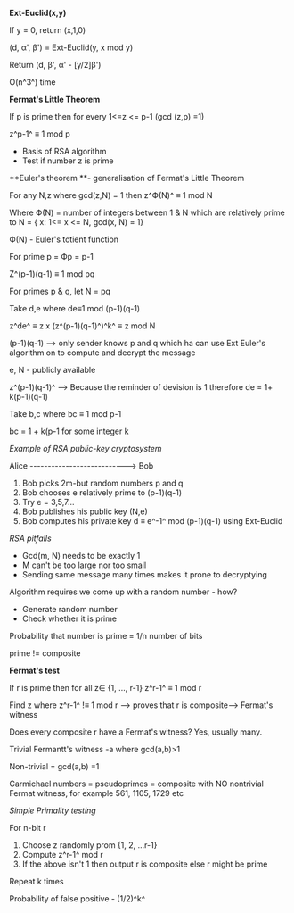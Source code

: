 **Ext-Euclid(x,y)**

If y = 0, return (x,1,0)

(d, α', β') = Ext-Euclid(y, x  mod y)

Return (d, β', α' - [y/2]β')

O(n^3^) time

**Fermat's Little Theorem**

If p is prime then for every 1<=z <= p-1 (gcd (z,p) =1)

z^p-1^ ≡ 1 mod p

- Basis of RSA algorithm
- Test if number z is prime

**Euler's theorem **- generalisation of Fermat's Little Theorem

For any N,z where gcd(z,N) = 1 then z^Ф(N)^ ≡ 1 mod N

Where Ф(N) = number of integers between 1 & N which are relatively prime
to N = { x: 1<= x <= N, gcd(x, N) = 1}

Ф(N) - Euler's totient function

For prime p = Фp = p-1

Z^(p-1)(q-1) ≡ 1 mod pq

For primes p & q, let N = pq

Take d,e where de≡1 mod (p-1)(q-1)

z^de^ ≡ z x (z^(p-1)(q-1)^)^k^ ≡ z mod N

(p-1)(q-1) --> only sender knows p and q which ha can use Ext Euler's
algorithm on to compute and decrypt the message

e, N - publicly available

z^(p-1)(q-1)^ --> Because the reminder of devision is 1 therefore de =
1+ k(p-1)(q-1)

Take b,c where bc ≡ 1 mod p-1

bc = 1 + k(p-1 for some integer k

*Example of RSA public-key cryptosystem*

Alice ---------------------------> Bob

1. Bob picks 2m-but random numbers p and q
2. Bob chooses e relatively prime to (p-1)(q-1)
3. Try e = 3,5,7...
4. Bob publishes his public key (N,e)
5. Bob computes his private key d ≡ e^-1^ mod (p-1)(q-1) using
   Ext-Euclid

*RSA pitfalls*

- Gcd(m, N) needs to be exactly 1
- M can't be too large nor too small
- Sending same message many times makes it prone to decryptying

Algorithm requires we come up with a random number - how?

- Generate random number
- Check whether it is prime

Probability that number is prime = 1/n number of bits

prime != composite

**Fermat's test**

If r is prime then for all z∈ {1, ..., r-1} z^r-1^ ≡ 1 mod r

Find z where z^r-1^ !≡ 1 mod r --> proves that r is composite-->
Fermat's witness

Does every composite r have a Fermat's witness? Yes, usually many.

Trivial Fermantt's witness -a where gcd(a,b)>1

Non-trivial = gcd(a,b) =1

Carmichael numbers = pseudoprimes = composite with NO nontrivial Fermat
witness, for example 561, 1105, 1729 etc

*Simple Primality testing*

For n-bit r

1. Choose z randomly prom {1, 2, ...r-1}
2. Compute z^r-1^ mod r
3. If the above isn't 1 then output r is composite else r might be prime

Repeat k times

Probability of false positive - (1/2)^k^
